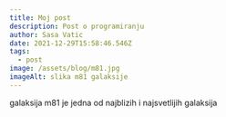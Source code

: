 ```yaml
---
title: Moj post
description: Post o programiranju
author: Sasa Vatic
date: 2021-12-29T15:58:46.546Z
tags:
  - post
image: /assets/blog/m81.jpg
imageAlt: slika m81 galaksije
---
```

galaksija m81 je jedna od najblizih i najsvetlijih galaksija